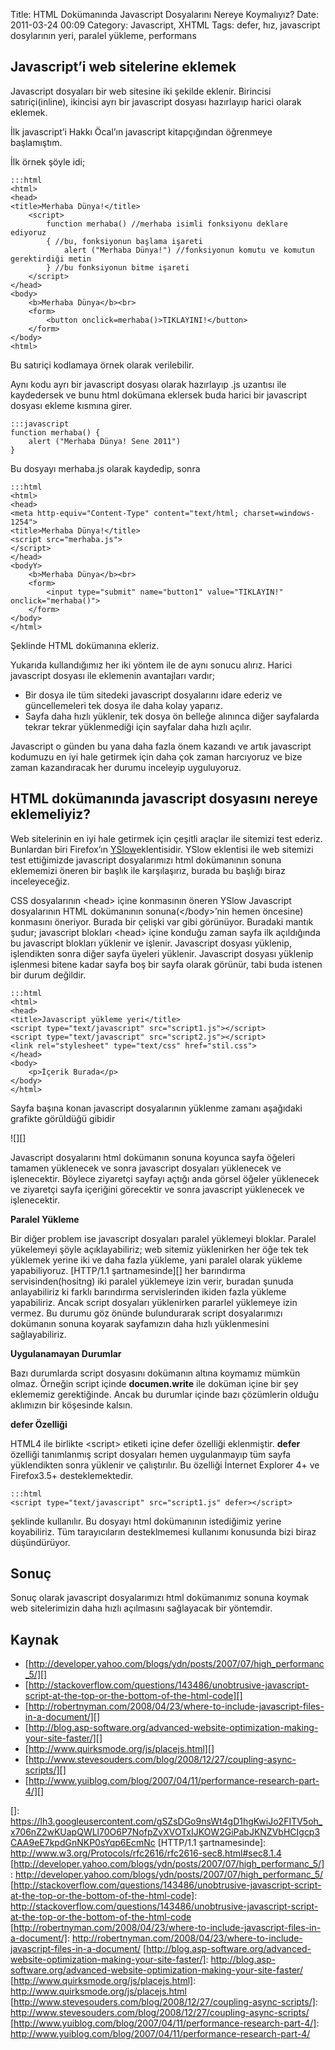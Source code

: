 Title: HTML Dokümanında Javascript Dosyalarını Nereye Koymalıyız? 
Date: 2011-03-24 00:09
Category: Javascript, XHTML
Tags: defer, hız, javascript dosylarının yeri, paralel yükleme, performans

## Javascript’i web sitelerine eklemek

Javascript dosyaları bir web sitesine iki şekilde eklenir. Birincisi
satıriçi(inline), ikincisi ayrı bir javascript dosyası hazırlayıp harici
olarak eklemek.

İlk javascript’i Hakkı Öcal’ın javascript kitapçığından öğrenmeye
başlamıştım.

İlk örnek şöyle idi;

	:::html
	<html>
	<head>
	<title>Merhaba Dünya!</title>
		<script>
			function merhaba() //merhaba isimli fonksiyonu deklare ediyoruz
			{ //bu, fonksiyonun başlama işareti
				alert ("Merhaba Dünya!") //fonksiyonun komutu ve komutun gerektirdiği metin
			} //bu fonksiyonun bitme işareti
		</script>
	</head>
	<body>
		<b>Merhaba Dünya</b><br>
		<form>
			<button onclick=merhaba()>TIKLAYINI!</button>
		</form>
	</body>
	<html>

Bu satıriçi kodlamaya örnek olarak verilebilir.

Aynı kodu ayrı bir javascript dosyası olarak hazırlayıp .js uzantısı ile
kaydedersek ve bunu html dokümana eklersek buda harici bir javascript
dosyası ekleme kısmına girer.

	:::javascript
	function merhaba() {
		alert ("Merhaba Dünya! Sene 2011")
	}


Bu dosyayı merhaba.js olarak kaydedip, sonra

	:::html
	<html>
	<head>
	<meta http-equiv="Content-Type" content="text/html; charset=windows-1254">
	<title>Merhaba Dünya!</title>
	<script src="merhaba.js">
	</script>
	</head>
	<bodyY>
		<b>Merhaba Dünya</b><br>
		<form>
			<input type="submit" name="button1" value="TIKLAYIN!" onclick="merhaba()">
		</form>
	</body>
	</html> 

Şeklinde HTML dokümanına ekleriz.

Yukarıda kullandığımız her iki yöntem ile de aynı sonucu alırız. Harici
javascript dosyası ile eklemenin avantajları vardır;

-   Bir dosya ile tüm sitedeki javascript dosyalarını idare ederiz ve
    güncellemeleri tek dosya ile daha kolay yaparız.
-   Sayfa daha hızlı yüklenir, tek dosya ön belleğe alınınca diğer
    sayfalarda tekrar tekrar yüklenmediği için sayfalar daha hızlı
    açılır.

Javascript o günden bu yana daha fazla önem kazandı ve artık javascript
kodumuzu en iyi hale getirmek için daha çok zaman harcıyoruz ve bize
zaman kazandıracak her durumu inceleyip uyguluyoruz.

## HTML dokümanında javascript dosyasını nereye eklemeliyiz?

Web sitelerinin en iyi hale getirmek için çeşitli araçlar ile sitemizi
test ederiz. Bunlardan biri Firefox’ın [YSlow][]eklentisidir. YSlow
eklentisi ile web sitemizi test ettiğimizde javascript dosyalarımızı
html dokümanının sonuna eklememizi öneren bir başlık ile karşılaşırız,
burada bu başlığı biraz inceleyeceğiz.

CSS dosyalarının <head\> içine konmasının öneren YSlow Javascript
dosyalarının HTML dokümanının sonuna(</body\>’nin hemen öncesine)
konmasını öneriyor. Burada bir çelişki var gibi görünüyor. Buradaki
mantık şudur; javascript blokları <head\> içine konduğu zaman sayfa ilk
açıldığında bu javascript blokları yüklenir ve işlenir. Javascript
dosyası yüklenip, işlendikten sonra diğer sayfa üyeleri yüklenir.
Javascript dosyası yüklenip işlenmesi bitene kadar sayfa boş bir sayfa
olarak görünür, tabi buda istenen bir durum değildir.

	:::html
	<html>
	<head>
	<title>Javascript yükleme yeri</title>
	<script type="text/javascript" src="script1.js"></script>
	<script type="text/javascript" src="script2.js"></script>
	<link rel="stylesheet" type="text/css" href="stil.css">
	</head>
	<body>
		<p>İçerik Burada</p>
	</body>
	</html>

Sayfa başına konan javascript dosyalarının yüklenme zamanı aşağıdaki
grafikte görüldüğü gibidir

![][]

Javascript dosyalarını html dokümanın sonuna koyunca sayfa öğeleri
tamamen yüklenecek ve sonra javascript dosyaları yüklenecek ve
işlenecektir. Böylece ziyaretçi sayfayı açtığı anda görsel öğeler
yüklenecek ve ziyaretçi sayfa içeriğini görecektir ve sonra javascript
yüklenecek ve işlenecektir.

**Paralel Yükleme**

Bir diğer problem ise javascript dosyaları paralel yüklemeyi bloklar.
Paralel yükelemeyi şöyle açıklayabiliriz; web sitemiz yüklenirken her
öğe tek tek yüklemek yerine iki ve daha fazla yükleme, yani paralel
olarak yükleme yapabiliyoruz. [HTTP/1.1 şartnamesinde][] her barındırma
servisinden(hositng) iki paralel yüklemeye izin verir, buradan şunuda
anlayabiliriz ki farklı barındırma servislerinden ikiden fazla yükleme
yapabiliriz. Ancak script dosyaları yüklenirken pararlel yüklemeye izin
vermez. Bu durumu göz önünde bulundurarak script dosyalarımızı dokümanın
sonuna koyarak sayfamızın daha hızlı yüklenmesini sağlayabiliriz.

**Uygulanamayan Durumlar**

Bazı durumlarda script dosyasını dokümanın altına koymamız mümkün olmaz.
Örneğin script içinde **documen.write** ile doküman içine bir şey
eklememiz gerektiğinde. Ancak bu durumlar içinde bazı çözümlerin olduğu
aklımızın bir köşesinde kalsın.

**defer Özelliği**

HTML4 ile birlikte <script\> etiketi içine defer özelliği eklenmiştir.
**defer** özelliği tanımlanmış script dosyaları hemen uygulanmayıp tüm
sayfa yüklendikten sonra yüklenir ve çalıştırılır. Bu özelliği İnternet
Explorer 4+ ve Firefox3.5+ desteklemektedir.

	:::html
	<script type="text/javascript" src="script1.js" defer></script> 

şeklinde kullanılır. Bu dosyayı html dokümanının istediğimiz yerine
koyabiliriz. Tüm tarayıcıların desteklmemesi kullanımı konusunda bizi
biraz düşündürüyor.

## Sonuç

Sonuç olarak javascript dosyalarımızı html dokümanımız sonuna koymak web
sitelerimizin daha hızlı açılmasını sağlayacak bir yöntemdir.

## Kaynak

-   [http://developer.yahoo.com/blogs/ydn/posts/2007/07/high_performanc_5/][]
-   [http://stackoverflow.com/questions/143486/unobtrusive-javascript-script-at-the-top-or-the-bottom-of-the-html-code][]
-   [http://robertnyman.com/2008/04/23/where-to-include-javascript-files-in-a-document/][]
-   [http://blog.asp-software.org/advanced-website-optimization-making-your-site-faster/][]
-   [http://www.quirksmode.org/js/placejs.html][]
-   [http://www.stevesouders.com/blog/2008/12/27/coupling-async-scripts/][]
-   [http://www.yuiblog.com/blog/2007/04/11/performance-research-part-4/][]

  [YSlow]: https://addons.mozilla.org/en-us/firefox/addon/yslow/
  []: https://lh3.googleusercontent.com/gSZsDGo9nsWt4gD1hgKwiJo2FITV5oh_x706nZ2wKUapQWLl70O6P7NofpZvXVOTxIJKOW2GiPabJKNZVbHCIgcp3CAA9eE7kpdGnNKP0sYqp6EcmNc
  [HTTP/1.1 şartnamesinde]: http://www.w3.org/Protocols/rfc2616/rfc2616-sec8.html#sec8.1.4
  [http://developer.yahoo.com/blogs/ydn/posts/2007/07/high_performanc_5/]: http://developer.yahoo.com/blogs/ydn/posts/2007/07/high_performanc_5/
  [http://stackoverflow.com/questions/143486/unobtrusive-javascript-script-at-the-top-or-the-bottom-of-the-html-code]: http://stackoverflow.com/questions/143486/unobtrusive-javascript-script-at-the-top-or-the-bottom-of-the-html-code
  [http://robertnyman.com/2008/04/23/where-to-include-javascript-files-in-a-document/]: http://robertnyman.com/2008/04/23/where-to-include-javascript-files-in-a-document/
  [http://blog.asp-software.org/advanced-website-optimization-making-your-site-faster/]: http://blog.asp-software.org/advanced-website-optimization-making-your-site-faster/
  [http://www.quirksmode.org/js/placejs.html]: http://www.quirksmode.org/js/placejs.html
  [http://www.stevesouders.com/blog/2008/12/27/coupling-async-scripts/]: http://www.stevesouders.com/blog/2008/12/27/coupling-async-scripts/
  [http://www.yuiblog.com/blog/2007/04/11/performance-research-part-4/]: http://www.yuiblog.com/blog/2007/04/11/performance-research-part-4/
